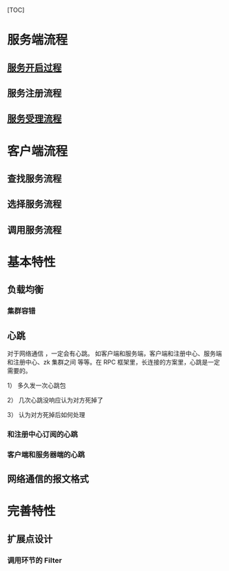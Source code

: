

[TOC]



# 服务端流程

##  [服务开启过程](Dubbo_As_Provider_Export1.md)



## 服务注册流程



## [服务受理流程](Dubbo_As_Provider_Basic_Flow.md)







# 客户端流程

## 查找服务流程

## 选择服务流程

## 调用服务流程





# 基本特性

## 负载均衡



### 集群容错





## 心跳

对于网络通信 ，一定会有心跳。 如客户端和服务端，客户端和注册中心、服务端和注册中心、zk 集群之间 等等。在 RPC 框架里，长连接的方案里，心跳是一定需要的。

1） 多久发一次心跳包

2） 几次心跳没响应认为对方死掉了

3） 认为对方死掉后如何处理



### 和注册中心订阅的心跳

### 客户端和服务器端的心跳



## 网络通信的报文格式



# 完善特性

## 扩展点设计



### 调用环节的 Filter









## 
















